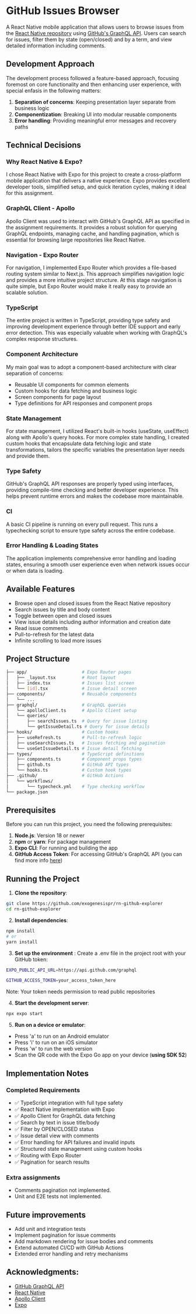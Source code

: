 
# GitHub Issues Browser

A React Native mobile application that allows users to browse issues from the [React Native repository](https://github.com/facebook/react-native) using [GitHub's GraphQL API](https://docs.github.com/en/graphql). Users can search for issues, filter them by state (open/closed) and by a term, and view detailed information including comments. 

## Development Approach
The development process followed a feature-based approach, focusing foremost on core functionality and then enhancing user experience, with special enfasis in the following matters:
1. **Separation of concerns**: Keeping presentation layer separate from business logic
2. **Componentization**: Breaking UI into modular reusable components
3. **Error handling**: Providing meaningful error messages and recovery paths

## Technical Decisions

### Why React Native & Expo?
I chose React Native with Expo for this project to create a cross-platform mobile application that delivers a native experience. Expo provides excellent developer tools, simplified setup, and quick iteration cycles, making it ideal for this assignment. 

### GraphQL Client - Apollo
Apollo Client was used to interact with GitHub's GraphQL API as specified in the assignment requirements. It provides a robust solution for querying GraphQL endpoints, managing cache, and handling pagination, which is essential for browsing large repositories like React Native.

### Navigation - Expo Router
For navigation, I implemented Expo Router which provides a file-based routing system similar to Next.js. This approach simplifies navigation logic and provides a more intuitive project structure. At this stage navigation is quite simple, but Expo Router would make it really easy to provide an scalable solution.

### TypeScript
The entire project is written in TypeScript, providing type safety and improving development experience through better IDE support and early error detection. This was especially valuable when working with GraphQL's complex response structures.

### Component Architecture
My main goal was to adopt a component-based architecture with clear separation of concerns:
- Reusable UI components for common elements
- Custom hooks for data fetching and business logic
- Screen components for page layout
- Type definitions for API responses and component props

### State Management
For state management, I utilized React's built-in hooks (useState, useEffect) along with Apollo's query hooks. For more complex state handling, I created custom hooks that encapsulate data fetching logic and state transformations, tailors the specific variables the presentation layer needs and provide them.

### Type Safety
GitHub's GraphQL API responses are properly typed using interfaces, providing compile-time checking and better developer experience. This helps prevent runtime errors and makes the codebase more maintainable.

### CI 
A basic CI pipeline is running on every pull request. This runs a typechecking script to ensure type safety across the entire codebase.

### Error Handling & Loading States
The application implements comprehensive error handling and loading states, ensuring a smooth user experience even when network issues occur or when data is loading.

## Available Features

- Browse open and closed issues from the React Native repository
- Search issues by title and body content
- Toggle between open and closed issues
- View issue details including author information and creation date
- Read issue comments 
- Pull-to-refresh for the latest data
- Infinite scrolling to load more issues

## Project Structure
```bash
├── app/                     # Expo Router pages
│   ├── _layout.tsx          # Root layout
│   ├── index.tsx            # Issues list screen
│   └── [id].tsx             # Issue detail screen
├── components/              # Reusable components
│   └── ...
├── graphql/                 # GraphQL queries
│   └── apolloClient.ts      # Apollo Client setup
│   └── queries/
│       ├── searchIssues.ts  # Query for issue listing
│       └── getIssueDetail.ts # Query for issue details
├── hooks/                   # Custom hooks
│   ├── useRefresh.ts        # Pull-to-refresh logic
│   ├── useSearchIssues.ts   # Issues fetching and pagination
│   └── useGetIssueDetail.ts # Issue detail fetching
├── types/                   # TypeScript definitions
│   ├── components.ts        # Component props types
│   ├── github.ts            # GitHub API types
│   └── hooks.ts             # Custom hook types
├── .github/                 # GitHub Actions
│   └── workflows/
│       └── typecheck.yml    # Type checking workflow
└── package.json
```

## Prerequisites

Before you can run this project, you need the following prerequisites:

1. **Node.js**: Version 18 or newer
2. **npm** or **yarn**: For package management
3. **Expo CLI**: For running and building the app
4. **GitHub Access Token**: For accessing GitHub's GraphQL API (you can find more info [here](https://github.com/settings/personal-access-tokens))

## Running the Project

1. **Clone the repository**:

```bash
git clone https://github.com/exogenesispr/rn-github-explorer
cd rn-github-explorer
```

2. **Install dependencies**:
```bash
npm install
# or
yarn install
```

3. **Set up the environment** : 
Create a .env file in the project root with your GitHub token:

```bash
EXPO_PUBLIC_API_URL=https://api.github.com/graphql

GITHUB_ACCESS_TOKEN=your_access_token_here
```
Note: Your token needs permission to read public repositories

4. **Start the development server**:
```bash
npx expo start
```
5. **Run on a device or emulator**:
- Press 'a' to run on an Android emulator
- Press 'i' to run on an iOS simulator 
- Press 'w' to run the web version
- Scan the QR code with the Expo Go app on your device (**using SDK 52**)

## Implementation Notes

### Completed Requirements
- ✅ TypeScript integration with full type safety
- ✅ React Native implementation with Expo
- ✅ Apollo Client for GraphQL data fetching
- ✅ Search by text in issue title/body
- ✅ Filter by OPEN/CLOSED status
- ✅ Issue detail view with comments
- ✅ Error handling for API failures and invalid inputs
- ✅ Structured state management using custom hooks
- ✅ Routing with Expo Router
- ✅ Pagination for search results

### Extra assignments
- Comments pagination not implemented.
- Unit and E2E tests not implemented.

## Future improvements
- Add unit and integration tests
- Implement pagination for issue comments
- Add markdown rendering for issue bodies and comments
- Extend automated CI/CD with GitHub Actions
- Extended error handling and retry mechanisms

## Acknowledgments:
- [GitHub GraphQL API](https://docs.github.com/en/graphql)
- [React Native](https://reactnative.dev/)
- [Apollo Client](https://www.apollographql.com/docs/react)
- [Expo](https://docs.expo.dev/)
